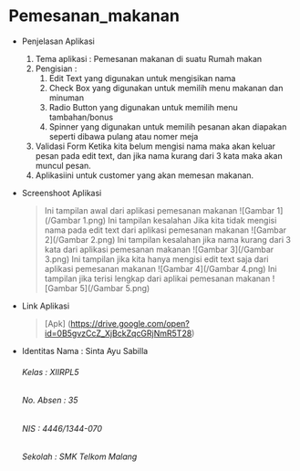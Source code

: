 # Pemesanan_makanan

- Penjelasan Aplikasi 

  1. Tema aplikasi : Pemesanan makanan di suatu Rumah makan
  2. Pengisian :
        1. Edit Text yang digunakan untuk mengisikan nama
        2. Check Box yang digunakan untuk memilih menu makanan dan minuman
        3. Radio Button yang digunakan untuk memilih menu tambahan/bonus
        4. Spinner yang digunakan untuk memilih pesanan akan diapakan seperti dibawa pulang atau nomer meja
  3. Validasi Form
        Ketika kita belum mengisi nama maka akan keluar pesan pada edit text, dan jika nama kurang dari 3 kata maka akan muncul pesan.
  4. Aplikasiini untuk customer yang akan memesan makanan.
  
- Screenshoot Aplikasi
    >Ini tampilan awal dari aplikasi pemesanan makanan ![Gambar 1](/Gambar 1.png)
    >Ini tampilan kesalahan Jika kita tidak mengisi nama pada edit text dari aplikasi pemesanan makanan ![Gambar 2](/Gambar 2.png)
    >Ini tampilan kesalahan jika nama kurang dari 3 kata dari aplikasi pemesanan makanan ![Gambar 3](/Gambar 3.png)
    >Ini tampilan jika kita hanya mengisi edit text saja dari aplikasi pemesanan makanan ![Gambar 4](/Gambar 4.png)
    >Ini tampilan jika terisi lengkap dari aplikai pemesanan makanan ![Gambar 5](/Gambar 5.png)

- Link Aplikasi
    >[Apk] (https://drive.google.com/open?id=0B5gvzCcZ_XjBckZqcGRjNmR5T28)
    
- Identitas
    Nama  : Sinta Ayu Sabilla <h6>
    Kelas : XIIRPL5 <h6>
    No. Absen : 35 <h6>
    NIS : 4446/1344-070 <h6>
    Sekolah : SMK Telkom Malang <h6>
